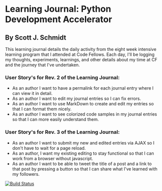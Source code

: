 # Learning Journal: Python Development Accelerator
## By Scott J. Schmidt

This learning journal details the daily activity from the eight week intensive learning program that I attended at Code Fellows. Each day, I'll be logging my thoughts, experiments, learnings, and other details about my time at CF and the journey that I've undertaken. 

### User Story's for Rev. 2 of the Learning Journal:
- As an author I want to have a permalink for each journal entry where I can view it in detail.
- As an author I want to edit my journal entries so I can fix errors.
- As an author I want to use MarkDown to create and edit my entries so that I can format them nicely.
- As an author I want to see colorized code samples in my journal entries so that I can more easily understand them.

### User Story's for Rev. 3 of the Learning Journal:
- As an author I want to submit my new and edited entries via AJAX so I don't have to wait for a page reload.
- As an author, I want my existing editing to stay functional so that I can work from a browser without javascript.
- As an author I want to be able to tweet the title of a post and a link to that post by pressing a button so that I can share what I've learned with my followers.

[![Build Status](https://travis-ci.org/sjschmidt44/learning-journal.svg?branch=master)](https://travis-ci.org/sjschmidt44/learning-journal)

